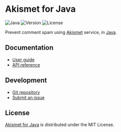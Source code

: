 # Akismet for Java
![Java](https://badgen.net/badge/java/%3E%3D17.0.0/green) ![Version](https://badgen.net/badge/project/v1.0.0/blue) ![License](https://badgen.net/badge/license/MIT/blue)

Prevent comment spam using [Akismet](https://akismet.com) service, in [Java](https://www.oracle.com/java).

## Documentation
- [User guide](https://cedx.github.io/akismet.java)
- [API reference](https://cedx.github.io/akismet.java/api)

## Development
- [Git repository](https://github.com/cedx/akismet.java)
- [Submit an issue](https://github.com/cedx/akismet.java/issues)

## License
[Akismet for Java](https://github.com/cedx/akismet.java) is distributed under the MIT License.
